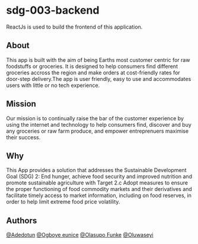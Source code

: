 # sdg-003-backend

ReactJs is used to build the frontend of this application.

## About

This app is built with the aim of being Earths most customer centric for raw foodstuffs or groceries. It is designed to help consumers find different groceries accross the region and make orders at cost-friendly rates for door-step delivery.The app is user friendly, easy to use and accommodates users with little or no tech experience.

## Mission

Our mission is to continually raise the bar of the customer experience by using the internet and technology to help consumers find, discover and buy any groceries or raw farm produce, and empower entreprenuers maximise their success.

## Why

This App provides a solution that addresses the Sustainable Development Goal (SDG) 2: End hunger, achieve food security and improved nutrition and promote sustainable agriculture with Target 2.c Adopt measures to ensure the proper functioning of food commodity markets and their derivatives and facilitate timely access to market information, including on food reserves, in order to help limit extreme food price volatility. 


## Authors

[@Adedotun](https://github.com/dee-d-dev)
[@Ogboye eunice](https://github.com/eunice-ogboye)
[@Olasupo Funke](https://github.com/Roxie-32)
[@Oluwaseyi](https://github.com/cheayi)
